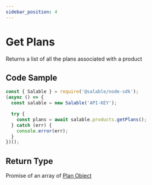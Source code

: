 ```yaml
---
sidebar_position: 4
---
```


# Get Plans

Returns a list of all the plans associated with a product

## Code Sample

```typescript
const { Salable } = require('@salable/node-sdk');
(async () => {
  const salable = new Salable('API-KEY');

  try {
    const plans = await salable.products.getPlans();
  } catch (err) {
    console.error(err);
  }
})();
```

## Return Type

Promise of an array of [Plan Object](/api/api-latest/objects/plan-object)
